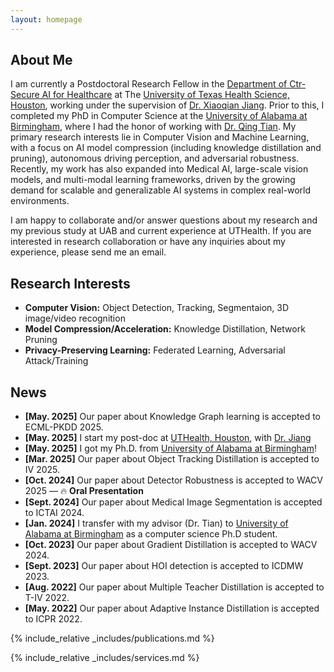 ```yaml
---
layout: homepage
---
```


## About Me

I am currently a Postdoctoral Research Fellow in the [Department of Ctr-Secure AI for Healthcare](https://sbmi.uth.edu/safe/) at The [University of Texas Health Science, Houston](https://www.uth.edu/), working under the supervision of [Dr. Xiaoqian Jiang](https://sbmi.uth.edu/faculty-and-staff/xiaoqian-jiang.htm). Prior to this, I completed my PhD in Computer Science at the [University of Alabama at Birmingham](https://www.uab.edu/home/), where I had the honor of working with [Dr. Qing Tian](https://qtianreal.github.io/). My primary research interests lie in Computer Vision and Machine Learning, with a focus on AI model compression (including knowledge distillation and pruning), autonomous driving perception, and adversarial robustness. Recently, my work has also expanded into Medical AI, large-scale vision models, and multi-modal learning frameworks, driven by the growing demand for scalable and generalizable AI systems in complex real-world environments.


I am happy to collaborate and/or answer questions about my research and my previous study at UAB and current experience at UTHealth. If you are interested in research collaboration or have any inquiries about my experience, please send me an email.


## Research Interests

- **Computer Vision:** Object Detection, Tracking, Segmentaion, 3D image/video recognition
- **Model Compression/Acceleration:** Knowledge Distillation, Network Pruning
- **Privacy-Preserving Learning:** Federated Learning, Adversarial Attack/Training

## News

- **[May. 2025]** Our paper about Knowledge Graph learning is accepted to ECML-PKDD 2025.
- **[May. 2025]** I start my post-doc at [UTHealth, Houston](https://www.uth.edu/), with [Dr. Jiang](https://sbmi.uth.edu/faculty-and-staff/xiaoqian-jiang.htm)
- **[May. 2025]** I got my Ph.D. from [University of Alabama at Birmingham](https://www.uab.edu/home/)!
- **[Mar. 2025]** Our paper about Object Tracking Distillation is accepted to IV 2025.
- **[Oct. 2024]** Our paper about Detector Robustness is accepted to WACV 2025 — 🔥 **Oral Presentation**
- **[Sept. 2024]** Our paper about Medical Image Segmentation is accepted to ICTAI 2024.
- **[Jan. 2024]** I transfer with my advisor (Dr. Tian) to [University of Alabama at Birmingham](https://www.uab.edu/home/) as a computer science Ph.D student.
- **[Oct. 2023]** Our paper about Gradient Distillation is accepted to WACV 2024.
- **[Sept. 2023]** Our paper about HOI detection is accepted to ICDMW 2023.
- **[Aug. 2022]** Our paper about Multiple Teacher Distillation is accepted to T-IV 2022.
- **[May. 2022]** Our paper about Adaptive Instance Distillation is accepted to ICPR 2022.

{% include_relative _includes/publications.md %}

{% include_relative _includes/services.md %}
